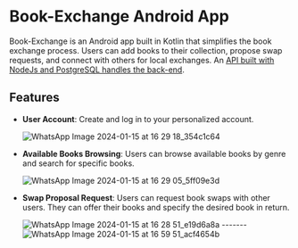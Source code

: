 # Book-Exchange Android App

Book-Exchange is an Android app built in Kotlin that simplifies the book exchange process. Users can add books to their collection, propose swap requests, and connect with others for local exchanges.
An [API built with NodeJs and PostgreSQL handles the back-end](https://github.com/abdelrahmanHamdyG/Book-Exchange-Api).

## Features

- **User Account**: Create and log in to your personalized account.
  
    ![WhatsApp Image 2024-01-15 at 16 29 18_354c1c64](https://github.com/abdelrahmanHamdyG/Absence-Mentor/assets/59124063/f0dce312-731e-492e-a5d9-2fb74d7626b1)


- **Available Books Browsing**: Users can browse available books by genre and search for specific books.
  
    ![WhatsApp Image 2024-01-15 at 16 29 05_5ff09e3d](https://github.com/abdelrahmanHamdyG/Absence-Mentor/assets/59124063/6ade8f52-4bb5-4cd3-9b54-3c3b2a79a51c)

  

- **Swap Proposal Request**: Users can request book swaps with other users. They can offer their books and specify the desired book in return.
  
    ![WhatsApp Image 2024-01-15 at 16 28 51_e19d6a8a](https://github.com/abdelrahmanHamdyG/Absence-Mentor/assets/59124063/18fea29c-e418-4959-80cd-b38216feeff3)   -------                                                ![WhatsApp Image 2024-01-15 at 16 59 51_acf4654b](https://github.com/abdelrahmanHamdyG/Absence-Mentor/assets/59124063/9eb4c6ba-d636-4040-a32b-30436cf7695a)
